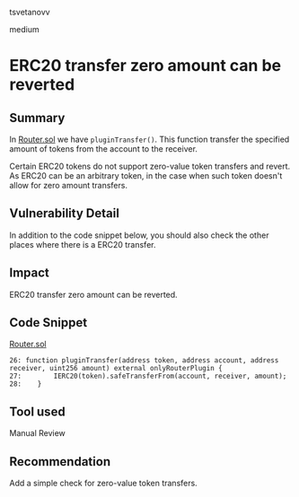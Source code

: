 tsvetanovv

medium

# ERC20 transfer zero amount can be reverted

## Summary
In [Router.sol](https://github.com/sherlock-audit/2023-02-gmx/blob/main/gmx-synthetics/contracts/router/Router.sol#L26-L28) we have `pluginTransfer()`. This function transfer the specified amount of tokens from the account to the receiver.

Certain ERC20 tokens do not support zero-value token transfers and revert.
As ERC20 can be an arbitrary token, in the case when such token doesn't allow for zero amount transfers.

## Vulnerability Detail

In addition to the code snippet below, you should also check the other places where there is a ERC20 transfer.

## Impact

ERC20 transfer zero amount can be reverted.

## Code Snippet
[Router.sol](https://github.com/sherlock-audit/2023-02-gmx/blob/main/gmx-synthetics/contracts/router/Router.sol#L26-L28)
```solidity
26: function pluginTransfer(address token, address account, address receiver, uint256 amount) external onlyRouterPlugin {
27:        IERC20(token).safeTransferFrom(account, receiver, amount); 
28:    }
```
## Tool used

Manual Review

## Recommendation
Add a simple check for zero-value token transfers.